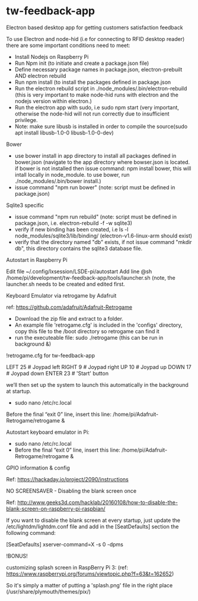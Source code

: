 # tw-feedback-app
Electron based desktop app for getting customers satisfaction feedback


To use Electron and node-hid (i.e for connecting to RFID desktop reader) there are some important conditions need to meet:
 
* Install Nodejs on Raspberry Pi
* Run Npm init (to initiate and create a package.json file)
* Define necessary package names in package.json, electron-prebuilt AND electron rebuild 
* Run npm install (to install the packages defined in package.json
* Run the electron rebuild script in ./node_modules/.bin/electron-rebuild (this is very important to make node-hid runs with electron and the nodejs version within electron.)
* Run the electron app with sudo, i.e sudo npm start (very important, otherwise the node-hid will not run correctly due to insufficient privilege.
* Note: make sure libusb is installed in order to compile the source(sudo apt install libusb-1.0-0 libusb-1.0-0-dev)

Bower
- use bower install in app directory to install all packages defined in bower.json (navigate to the app directory where bowser.json is located. if bower is not installed then issue command: npm install bower, this will intall locally in node_module. to use bower, run ./node_modules/.bin/bower install.)
- issue command "npm run bower" (note: script must be defined in package.json)
 
Sqlite3 specific

- issue command "npm run rebuild" (note: script must be defined in package.json, i.e. electron-rebuild -f -w sqlite3) 
- verify if new binding has been created, i.e  ls -l node_modules/sqlite3/lib/binding/ (electron-v1.6-linux-arm
should exist)
- verify that the directory named "db" exists, if not issue command "mkdir db", this directory contains the sqlite3 database file.

Autostart in Raspberry Pi
 
Edit file ~/.config/lxsession/LSDE-pi/autostart
Add line @sh /home/pi/development/tw-feedback-app/tools/launcher.sh (note, the launcher.sh needs to be created and edited first.


Keyboard Emulator via retrogame by Adafruit

ref: https://github.com/adafruit/Adafruit-Retrogame

- Download the zip file and extract to a folder.
- An example file 'retrogame.cfg' is included in the 'configs' directory, copy this file to the /boot directory so retrogame can find it
- run the executeable file: sudo ./retrogame (this can be run in background &)

!retrogame.cfg for tw-feedback-app

LEFT      25  # Joypad left
RIGHT      9  # Joypad right
UP        10  # Joypad up
DOWN      17  # Joypad down
ENTER     23  # 'Start' button


 we’ll then set up the system to launch this automatically in the background at startup.
- sudo nano /etc/rc.local

Before the final “exit 0” line, insert this line:
/home/pi/Adafruit-Retrogame/retrogame &


Autostart keyboard emulator in Pi:

- sudo nano /etc/rc.local
- Before the final “exit 0” line, insert this line: /home/pi/Adafruit-Retrogame/retrogame &


GPIO information & config

Ref: https://hackaday.io/project/2090/instructions


NO SCREENSAVER - Disabling the blank screen once 

Ref: http://www.geeks3d.com/hacklab/20160108/how-to-disable-the-blank-screen-on-raspberry-pi-raspbian/

If you want to disable the blank screen at every startup, just update the /etc/lightdm/lightdm.conf file and add in the [SeatDefaults] section the following command:

[SeatDefaults]
xserver-command=X -s 0 -dpms



!BONUS! 

customizing splash screen in RaspBerry Pi 3:
(ref: https://www.raspberrypi.org/forums/viewtopic.php?f=63&t=162652)

So it's simply a matter of putting a 'splash.png' file in the right place (/usr/share/plymouth/themes/pix/)






